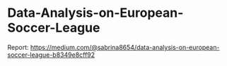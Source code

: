 # Data-Analysis-on-European-Soccer-League
Report: https://medium.com/@sabrina8654/data-analysis-on-european-soccer-league-b8349e8cff92
